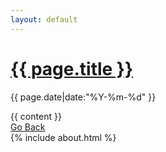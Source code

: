 ```yaml
---
layout: default
---
```


<body class="body-post">
  <div class="post-wrapper">
    <h1 class="post-title"><a href="{{ page.url }}" title="{{ page.title }}">{{ page.title }}</a></h1>
    <p class="post-date">{{ page.date|date:"%Y-%m-%d" }}</p>
    {{ content }}
  </div>
<div class="div_right_bottom"><a href="../">Go Back</a></div>
  {% include about.html %}

  <script src="http://code.jquery.com/jquery-1.12.4.min.js"></script>
  <script src="/js/post.js" type="text/javascript"></script>

</body>
